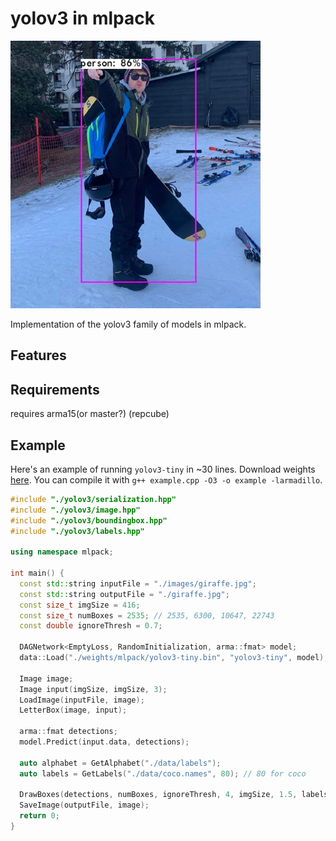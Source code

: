 # yolov3 in mlpack

<img src="./example.png" width="400" alt="App Screenshot">

Implementation of the yolov3 family of models in mlpack.

## Features

## Requirements

requires arma15(or master?) (repcube)

## Example

Here's an example of running `yolov3-tiny` in ~30 lines. Download weights [here](https://drive.google.com/drive/folders/1BiACM5LxcD1m3wkutQ8GtVesWXfSCdeK). You can compile it with `g++ example.cpp -O3 -o example -larmadillo`.

```cpp
#include "./yolov3/serialization.hpp"
#include "./yolov3/image.hpp"
#include "./yolov3/boundingbox.hpp"
#include "./yolov3/labels.hpp"

using namespace mlpack;

int main() {
  const std::string inputFile = "./images/giraffe.jpg";
  const std::string outputFile = "./giraffe.jpg";
  const size_t imgSize = 416;
  const size_t numBoxes = 2535; // 2535, 6300, 10647, 22743
  const double ignoreThresh = 0.7;

  DAGNetwork<EmptyLoss, RandomInitialization, arma::fmat> model;
  data::Load("./weights/mlpack/yolov3-tiny.bin", "yolov3-tiny", model);

  Image image;
  Image input(imgSize, imgSize, 3);
  LoadImage(inputFile, image);
  LetterBox(image, input);

  arma::fmat detections;
  model.Predict(input.data, detections);

  auto alphabet = GetAlphabet("./data/labels");
  auto labels = GetLabels("./data/coco.names", 80); // 80 for coco

  DrawBoxes(detections, numBoxes, ignoreThresh, 4, imgSize, 1.5, labels, alphabet, image);
  SaveImage(outputFile, image);
  return 0;
}
```
